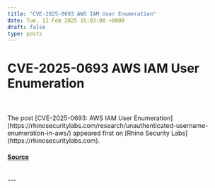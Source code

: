 ```yaml
---
title: "CVE-2025-0693 AWS IAM User Enumeration"
date: Tue, 11 Feb 2025 15:03:00 +0000
draft: false
type: posts
---
```

# CVE-2025-0693 AWS IAM User Enumeration

<br/>

<br/>
The post [CVE-2025-0693: AWS IAM User Enumeration](https://rhinosecuritylabs.com/research/unauthenticated-username-enumeration-in-aws/) appeared first on [Rhino Security Labs](https://rhinosecuritylabs.com).

#### [Source](https://rhinosecuritylabs.com/research/unauthenticated-username-enumeration-in-aws/)

<br/>
---
